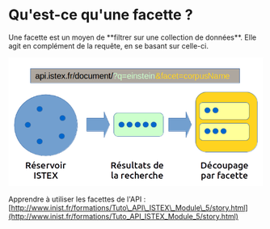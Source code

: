 # Qu'est-ce qu'une facette ?

Une facette est un moyen de \*\*filtrer sur une collection de données\*\*. Elle agit en complément de la requête, en se basant sur celle-ci.

![](../../.gitbook/assets/schemafacets.png)

Apprendre à utiliser les facettes de l'API : [http://www.inist.fr/formations/Tuto\_API\_ISTEX\_Module\_5/story.html](http://www.inist.fr/formations/Tuto_API_ISTEX_Module_5/story.html)

